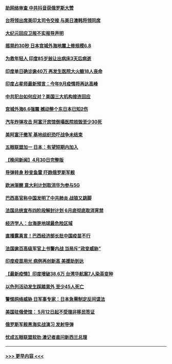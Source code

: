 #### [助网络审查 中共抖音获俄罗斯大赞](../pages/prog202/a103108626.md?t=05012301) 
#### [台将领出席美印太司令交接 与美日澳韩将领同席](../pages/prog202/a103108666.md?t=05012301) 
#### [大纪元回应卫报不实报导声明](../pages/prog202/a103108633.md?t=05012301) 
#### [摇晃约30秒 日本宫城外海地震上修规模6.8](../pages/prog202/a103108477.md?t=05012301) 
#### [为救年轻人 印度85岁翁让出病床3天后病逝](../pages/prog202/a103108457.md?t=05012301) 
#### [印度单日确诊逾40万 再发生医院大火酿18人丧命](../pages/prog202/a103108440.md?t=05012301) 
#### [印度占星师最新预言：今年9月疫情将再达高峰](../pages/prog202/a103108368.md?t=05012301) 
#### [中共犯台如何应对？美国三大机构接连回应](../pages/prog202/a103108423.md?t=05012301) 
#### [宫城外海6.6强震 撼动整个东日本已知2伤](../pages/prog202/a103108347.md?t=05012301) 
#### [汽车炸弹攻击 阿富汗宾馆倒塌医院损毁至少30死](../pages/prog202/a103108389.md?t=05012301) 
#### [美阿富汗撤军 基地组织恐吓战争未结束](../pages/prog202/a103108030.md?t=05012301) 
#### [五眼联盟加一 日本：有望短期内加入](../pages/prog202/a103108083.md?t=05012301) 
#### [【晚间新闻】4月30日完整版](../pages/prog202/a103108327.md?t=05012301) 
#### [导弹转身 秒变鱼雷 吓跑俄罗斯军舰](../pages/prog202/a103108064.md?t=05012301) 
#### [欧洲渐醒 意大利计划取消华为参与5G](../pages/prog202/a103108199.md?t=05012301) 
#### [巴西高官称中国发明了中共肺炎 战狼又跳脚](../pages/prog202/a103108063.md?t=05012301) 
#### [法国总统宣布四阶段解封计划 6月底彻底取消宵禁](../pages/prog202/a103108070.md?t=05012301) 
#### [经济学人：台海是地球最危险区域](../pages/prog202/a103108131.md?t=05012301) 
#### [直播露真言！巴西经济部长批中国疫苗不行](../pages/prog202/a103108096.md?t=05012301) 
#### [法国逾百高级军官上书警内战 当局斥“政变威胁”](../pages/prog202/a103108017.md?t=05012301) 
#### [印度疫苗用光 病例再创新高 美援助到达](../pages/prog202/a103108054.md?t=05012301) 
#### [【最新疫情】印度增破38.6万 台湾华航案7人染英变种](../pages/prog202/a103108035.md?t=05012301) 
#### [以色列活动发生踩踏意外 至少45人死亡](../pages/prog202/a103107919.md?t=05012301) 
#### [警惕网络威胁 日军事专家：日本急需制定反间谍法](../pages/prog202/a103107912.md?t=05012301) 
#### [美国驻俄使馆： 5月12日起不受理非移民签证](../pages/prog202/a103107903.md?t=05012301) 
#### [俄罗斯军舰黑海实战演习 发射导弹](../pages/prog202/a103107890.md?t=05012301) 
#### [忧成五眼联盟软肋 澳记者直问新西兰总理](../pages/prog202/a103107874.md?t=05012301) 

----
#### [ >>> 更早内容 <<< ](../indexes/prog202-earlier.md)
